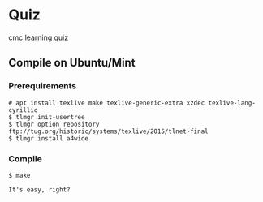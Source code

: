 # Quiz
cmc learning quiz

## Compile on Ubuntu/Mint

### Prerequirements

    # apt install texlive make texlive-generic-extra xzdec texlive-lang-cyrillic
    $ tlmgr init-usertree
    $ tlmgr option repository ftp://tug.org/historic/systems/texlive/2015/tlnet-final
    $ tlmgr install a4wide

### Compile

    $ make

    It's easy, right?
